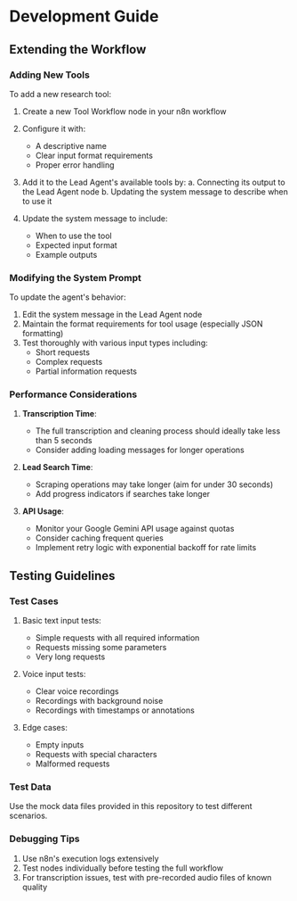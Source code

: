 # Development Guide

## Extending the Workflow

### Adding New Tools

To add a new research tool:

1. Create a new Tool Workflow node in your n8n workflow
2. Configure it with:
   - A descriptive name
   - Clear input format requirements
   - Proper error handling

3. Add it to the Lead Agent's available tools by:
   a. Connecting its output to the Lead Agent node
   b. Updating the system message to describe when to use it

4. Update the system message to include:
   - When to use the tool
   - Expected input format
   - Example outputs

### Modifying the System Prompt

To update the agent's behavior:

1. Edit the system message in the Lead Agent node
2. Maintain the format requirements for tool usage (especially JSON formatting)
3. Test thoroughly with various input types including:
   - Short requests
   - Complex requests
   - Partial information requests

### Performance Considerations

1. **Transcription Time**:
   - The full transcription and cleaning process should ideally take less than 5 seconds
   - Consider adding loading messages for longer operations

2. **Lead Search Time**:
   - Scraping operations may take longer (aim for under 30 seconds)
   - Add progress indicators if searches take longer

3. **API Usage**:
   - Monitor your Google Gemini API usage against quotas
   - Consider caching frequent queries
   - Implement retry logic with exponential backoff for rate limits

## Testing Guidelines

### Test Cases

1. Basic text input tests:
   - Simple requests with all required information
   - Requests missing some parameters
   - Very long requests

2. Voice input tests:
   - Clear voice recordings
   - Recordings with background noise
   - Recordings with timestamps or annotations

3. Edge cases:
   - Empty inputs
   - Requests with special characters
   - Malformed requests

### Test Data

Use the mock data files provided in this repository to test different scenarios.

### Debugging Tips

1. Use n8n's execution logs extensively
2. Test nodes individually before testing the full workflow
3. For transcription issues, test with pre-recorded audio files of known quality
